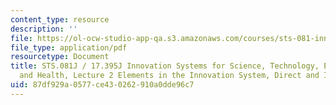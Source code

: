 ```yaml
---
content_type: resource
description: ''
file: https://ol-ocw-studio-app-qa.s3.amazonaws.com/courses/sts-081-innovation-systems-for-science-technology-energy-manufacturing-and-health-spring-2017/87df929a0577ce430262910a0dde96c7_MITSTS_081JS17_lec2.pdf
file_type: application/pdf
resourcetype: Document
title: STS.081J / 17.395J Innovation Systems for Science, Technology, Energy, Manufacturing,
  and Health, Lecture 2 Elements in the Innovation System, Direct and Indirect
uid: 87df929a-0577-ce43-0262-910a0dde96c7
---
```

